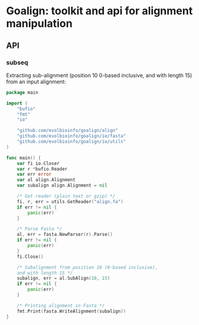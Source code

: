 # Goalign: toolkit and api for alignment manipulation

## API

### subseq

Extracting sub-alignment (position 10 0-based inclusive, and with length 15) from an input alignment:

```go
package main

import (
	"bufio"
	"fmt"
	"io"

	"github.com/evolbioinfo/goalign/align"
	"github.com/evolbioinfo/goalign/io/fasta"
	"github.com/evolbioinfo/goalign/io/utils"
)

func main() {
	var fi io.Closer
	var r *bufio.Reader
	var err error
	var al align.Alignment
	var subalign align.Alignment = nil

	/* Get reader (plain text or gzip) */
	fi, r, err = utils.GetReader("align.fa")
	if err != nil {
		panic(err)
	}

	/* Parse Fasta */
	al, err = fasta.NewParser(r).Parse()
	if err != nil {
		panic(err)
	}
	fi.Close()

	/* Subalignment from position 10 (0-based inclusive),
	and with length 15 */
	subalign, err = al.SubAlign(10, 15)
	if err != nil {
		panic(err)
	}

	/* Printing alignment in Fasta */
	fmt.Print(fasta.WriteAlignment(subalign))
}
```
